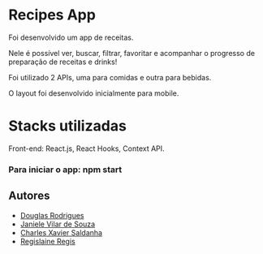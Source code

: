 
# Recipes App


Foi desenvolvido um app de receitas.

Nele é possível ver, buscar, filtrar, favoritar e acompanhar o progresso de preparação de receitas e drinks!

Foi utilizado 2 APIs, uma para comidas e outra para bebidas.

O layout foi desenvolvido inicialmente para mobile.

# Stacks utilizadas

Front-end: React.js, React Hooks, Context API.

### Para iniciar o app: npm start

## Autores

- [Douglas Rodrigues](https://www.github.com/Douglas-S-Rodrigues)
- [Janiele Vilar de Souza](https://www.github.com/JanieleVilar)
- [Charles Xavier Saldanha](https://www.github.com/Charles-XavierS)
- [Regislaine Regis](https://www.github.com/RegislaineRegis)

